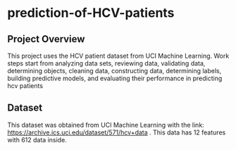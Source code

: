 # prediction-of-HCV-patients

## Project Overview
This project uses the HCV patient dataset from UCI Machine Learning. Work steps start from analyzing data sets, reviewing data, validating data, determining objects, cleaning data, constructing data, determining labels, building predictive models, and evaluating their performance in predicting hcv patients

## Dataset
This dataset was obtained from UCI Machine Learning with the link: https://archive.ics.uci.edu/dataset/571/hcv+data . This data has 12 features with 612 data inside.
